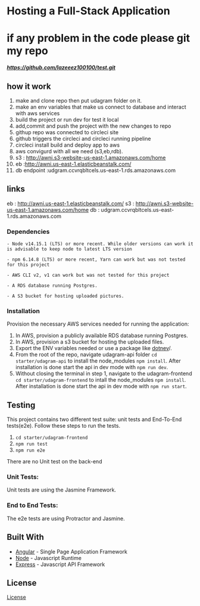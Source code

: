 # Hosting a Full-Stack Application
# if any problem in the code please git my repo 
***https://github.com/lazeeez100100/test.git***

## how it work
1. make and clone repo then put udagram folder on it.
2. make an env variables that make us connect to database and interact with aws services 
3. build the project or run dev for test it local
4. add,commit and push the project with the new changes to repo
5. githup repo was connected to circleci site
6. github triggers the circleci and circleci running pipeline
7. circleci install build and deploy app to aws
8. aws convigurd with all we need (s3,eb,rdb).
9.  s3 : http://awni.s3-website-us-east-1.amazonaws.com/home
10. eb :http://awni.us-east-1.elasticbeanstalk.com/
11. db endpoint :udgram.ccvrqbltcels.us-east-1.rds.amazonaws.com

## links
eb : http://awni.us-east-1.elasticbeanstalk.com/
s3 : http://awni.s3-website-us-east-1.amazonaws.com/home
db : udgram.ccvrqbltcels.us-east-1.rds.amazonaws.com

### Dependencies

```
- Node v14.15.1 (LTS) or more recent. While older versions can work it is advisable to keep node to latest LTS version

- npm 6.14.8 (LTS) or more recent, Yarn can work but was not tested for this project

- AWS CLI v2, v1 can work but was not tested for this project

- A RDS database running Postgres.

- A S3 bucket for hosting uploaded pictures.

```

### Installation

Provision the necessary AWS services needed for running the application:

1. In AWS, provision a publicly available RDS database running Postgres.
2. In AWS, provision a s3 bucket for hosting the uploaded files.
3. Export the ENV variables needed or use a package like [dotnev](https://www.npmjs.com/package/dotenv)/.
4. From the root of the repo, navigate udagram-api folder `cd starter/udagram-api` to install the node_modules `npm install`. After installation is done start the api in dev mode with `npm run dev`.
5. Without closing the terminal in step 1, navigate to the udagram-frontend `cd starter/udagram-frontend` to intall the node_modules `npm install`. After installation is done start the api in dev mode with `npm run start`.

## Testing

This project contains two different test suite: unit tests and End-To-End tests(e2e). Follow these steps to run the tests.

1. `cd starter/udagram-frontend`
1. `npm run test`
1. `npm run e2e`

There are no Unit test on the back-end

### Unit Tests:

Unit tests are using the Jasmine Framework.

### End to End Tests:

The e2e tests are using Protractor and Jasmine.

## Built With

- [Angular](https://angular.io/) - Single Page Application Framework
- [Node](https://nodejs.org) - Javascript Runtime
- [Express](https://expressjs.com/) - Javascript API Framework

## License

[License](LICENSE.txt)
